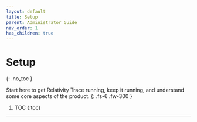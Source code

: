 ```yaml
---
layout: default
title: Setup
parent: Administrator Guide
nav_order: 1
has_children: true
---
```


# Setup
{: .no_toc }

Start here to get Relativity Trace running, keep it running, and understand some core aspects of the product.
{: .fs-6 .fw-300 }

1. TOC
{:toc}

---


